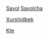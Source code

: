 
<a href='https://docs.google.com/spreadsheets/d/15_kczd6TmGL-i22iJEmjdmkr9eqp_yR7/edit?usp=sharing&ouid=104603309618412941681&rtpof=true&sd=true'>Savol</a>
<a href='https://docs.google.com/spreadsheets/d/15_kczd6TmGL-i22iJEmjdmkr9eqp_yR7/edit?usp=sharing&ouid=104603309618412941681&rtpof=true&sd=true'></a>
<a href='https://docs.google.com/spreadsheets/d/1YxvLIVy3_bUNLcvqw2Ivj8_ZUzF5xGmF/edit?usp=sharing&ouid=104603309618412941681&rtpof=true&sd=true'>Savolcha</a>

<a href='https://docs.google.com/document/d/1tSz6y05lgOcK1mizppkWgJqwrj8cLMYD/edit?usp=sharing&ouid=104603309618412941681&rtpof=true&sd=true'>Xurshidbek</a>

<a href='https://docs.google.com/spreadsheets/d/1Ts0gPqimA7EGjIXhVr66keMzjWst8WQm/edit?usp=sharing&ouid=104603309618412941681&rtpof=true&sd=true'>Kte</a>
